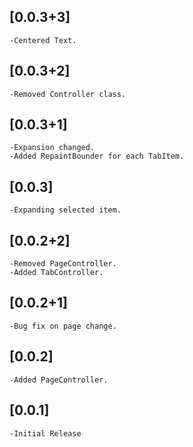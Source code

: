 ## [0.0.3+3]
    -Centered Text.

## [0.0.3+2]
    -Removed Controller class.

## [0.0.3+1]
    -Expansion changed.
    -Added RepaintBounder for each TabItem.

## [0.0.3]
    -Expanding selected item.

## [0.0.2+2]
    -Removed PageController.
    -Added TabController.

## [0.0.2+1]
    -Bug fix on page change.

## [0.0.2]
    -Added PageController.

## [0.0.1]
    -Initial Release
